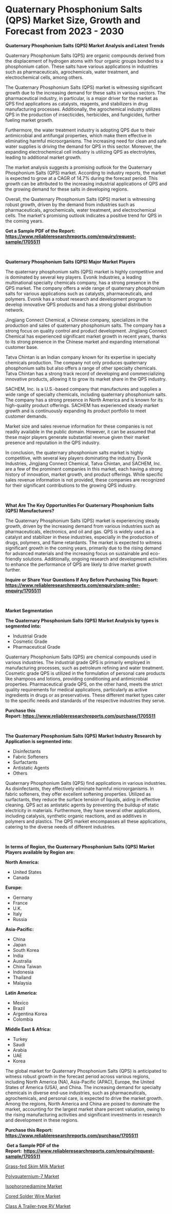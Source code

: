 <p><h1>Quaternary Phosphonium Salts (QPS) Market Size, Growth and Forecast from 2023 - 2030</h1></p><p><strong>Quaternary Phosphonium Salts (QPS) Market Analysis and Latest Trends</strong></p>
<p><p>Quaternary Phosphonium Salts (QPS) are organic compounds derived from the displacement of hydrogen atoms with four organic groups bonded to a phosphonium cation. These salts have various applications in industries such as pharmaceuticals, agrochemicals, water treatment, and electrochemical cells, among others.</p><p>The Quaternary Phosphonium Salts (QPS) market is witnessing significant growth due to the increasing demand for these salts in various sectors. The pharmaceutical industry, in particular, is a major driver for the market as QPS find applications as catalysts, reagents, and stabilizers in drug manufacturing processes. Additionally, the agrochemical industry utilizes QPS in the production of insecticides, herbicides, and fungicides, further fueling market growth.</p><p>Furthermore, the water treatment industry is adopting QPS due to their antimicrobial and antifungal properties, which make them effective in eliminating harmful microorganisms. The increasing need for clean and safe water supplies is driving the demand for QPS in this sector. Moreover, the expanding electrochemical cell industry is utilizing QPS as electrolytes, leading to additional market growth.</p><p>The market analysis suggests a promising outlook for the Quaternary Phosphonium Salts (QPS) market. According to industry reports, the market is expected to grow at a CAGR of 14.7% during the forecast period. This growth can be attributed to the increasing industrial applications of QPS and the growing demand for these salts in developing regions.</p><p>Overall, the Quaternary Phosphonium Salts (QPS) market is witnessing robust growth, driven by the demand from industries such as pharmaceuticals, agrochemicals, water treatment, and electrochemical cells. The market's promising outlook indicates a positive trend for QPS in the coming years.</p></p>
<p><strong>Get a Sample PDF of the Report:&nbsp; <a href="https://www.reliableresearchreports.com/enquiry/request-sample/1705511">https://www.reliableresearchreports.com/enquiry/request-sample/1705511</a></strong></p>
<p>&nbsp;</p>
<p><strong>Quaternary Phosphonium Salts (QPS) Major Market Players</strong></p>
<p><p>The quaternary phosphonium salts (QPS) market is highly competitive and is dominated by several key players. Evonik Industries, a leading multinational specialty chemicals company, has a strong presence in the QPS market. The company offers a wide range of quaternary phosphonium salts for various applications such as catalysts, pharmaceuticals, and polymers. Evonik has a robust research and development program to develop innovative QPS products and has a strong global distribution network.</p><p>Jingjiang Connect Chemical, a Chinese company, specializes in the production and sales of quaternary phosphonium salts. The company has a strong focus on quality control and product development. Jingjiang Connect Chemical has experienced significant market growth in recent years, thanks to its strong presence in the Chinese market and expanding international customer base.</p><p>Tatva Chintan is an Indian company known for its expertise in specialty chemicals production. The company not only produces quaternary phosphonium salts but also offers a range of other specialty chemicals. Tatva Chintan has a strong track record of developing and commercializing innovative products, allowing it to grow its market share in the QPS industry.</p><p>SACHEM, Inc. is a U.S.-based company that manufactures and supplies a wide range of specialty chemicals, including quaternary phosphonium salts. The company has a strong presence in North America and is known for its high-quality product offerings. SACHEM has experienced steady market growth and is continuously expanding its product portfolio to meet customer demands.</p><p>Market size and sales revenue information for these companies is not readily available in the public domain. However, it can be assumed that these major players generate substantial revenue given their market presence and reputation in the QPS industry.</p><p>In conclusion, the quaternary phosphonium salts market is highly competitive, with several key players dominating the industry. Evonik Industries, Jingjiang Connect Chemical, Tatva Chintan, and SACHEM, Inc. are a few of the prominent companies in this market, each having a strong history of innovation, market growth, and product offerings. While specific sales revenue information is not provided, these companies are recognized for their significant contributions to the growing QPS industry.</p></p>
<p>&nbsp;</p>
<p><strong>What Are The Key Opportunities For Quaternary Phosphonium Salts (QPS) Manufacturers?</strong></p>
<p><p>The Quaternary Phosphonium Salts (QPS) market is experiencing steady growth, driven by the increasing demand from various industries such as pharmaceuticals, electronics, and oil and gas. QPS is widely used as a catalyst and stabilizer in these industries, especially in the production of drugs, polymers, and flame retardants. The market is expected to witness significant growth in the coming years, primarily due to the rising demand for advanced materials and the increasing focus on sustainable and eco-friendly solutions. Additionally, ongoing research and development activities to enhance the performance of QPS are likely to drive market growth further.</p></p>
<p><strong>Inquire or Share Your Questions If Any Before Purchasing This Report: <a href="https://www.reliableresearchreports.com/enquiry/pre-order-enquiry/1705511">https://www.reliableresearchreports.com/enquiry/pre-order-enquiry/1705511</a></strong></p>
<p>&nbsp;</p>
<p><strong>Market Segmentation</strong></p>
<p><strong>The Quaternary Phosphonium Salts (QPS) Market Analysis by types is segmented into:</strong></p>
<p><ul><li>Industrial Grade</li><li>Cosmetic Grade</li><li>Pharmaceutical Grade</li></ul></p>
<p><p>Quaternary Phosphonium Salts (QPS) are chemical compounds used in various industries. The industrial grade QPS is primarily employed in manufacturing processes, such as petroleum refining and water treatment. Cosmetic grade QPS is utilized in the formulation of personal care products like shampoos and lotions, providing conditioning and antimicrobial properties. Pharmaceutical grade QPS, on the other hand, meets the strict quality requirements for medical applications, particularly as active ingredients in drugs or as preservatives. These different market types cater to the specific needs and standards of the respective industries they serve.</p></p>
<p><strong>Purchase this Report:&nbsp;<a href="https://www.reliableresearchreports.com/purchase/1705511">https://www.reliableresearchreports.com/purchase/1705511</a></strong></p>
<p>&nbsp;</p>
<p><strong>The Quaternary Phosphonium Salts (QPS) Market Industry Research by Application is segmented into:</strong></p>
<p><ul><li>Disinfectants</li><li>Fabric Softeners</li><li>Surfactants</li><li>Antistatic Agents</li><li>Others</li></ul></p>
<p><p>Quaternary Phosphonium Salts (QPS) find applications in various industries. As disinfectants, they effectively eliminate harmful microorganisms. In fabric softeners, they offer excellent softening properties. Utilized as surfactants, they reduce the surface tension of liquids, aiding in effective cleaning. QPS act as antistatic agents by preventing the buildup of static electricity in materials. Furthermore, they have several other applications, including catalysis, synthetic organic reactions, and as additives in polymers and plastics. The QPS market encompasses all these applications, catering to the diverse needs of different industries.</p></p>
<p>&nbsp;</p>
<p><strong>In terms of Region, the Quaternary Phosphonium Salts (QPS) Market Players available by Region are:</strong></p>
<p>
    <p> <strong> North America: </strong>
        <ul>
            <li>United States</li>
            <li>Canada</li>
        </ul>
        </p> 
    <p> <strong> Europe: </strong>
        <ul>
            <li>Germany</li>
            <li>France</li>
            <li>U.K.</li>
            <li>Italy</li>
            <li>Russia</li>
        </ul>
        </p> 
    <p> <strong> Asia-Pacific: </strong>
        <ul>
            <li>China</li>
            <li>Japan</li>
            <li>South Korea</li>
            <li>India</li>
            <li>Australia</li>
            <li>China Taiwan</li>
            <li>Indonesia</li>
            <li>Thailand</li>
            <li>Malaysia</li>
        </ul>
        </p> 
    <p> <strong> Latin America: </strong>
        <ul>
            <li>Mexico</li>
            <li>Brazil</li>
            <li>Argentina Korea</li>
            <li>Colombia</li>
        </ul>
        </p> 
    <p> <strong> Middle East & Africa: </strong>
        <ul>
            <li>Turkey</li>
            <li>Saudi</li>
            <li>Arabia</li>
            <li>UAE</li>
            <li>Korea</li>
        </ul>
    </p>
    </p>
<p><p>The global market for Quaternary Phosphonium Salts (QPS) is anticipated to witness robust growth in the forecast period across various regions, including North America (NA), Asia-Pacific (APAC), Europe, the United States of America (USA), and China. The increasing demand for specialty chemicals in diverse end-use industries, such as pharmaceuticals, agrochemicals, and personal care, is expected to drive the market growth. Among the regions, North America and China are poised to dominate the market, accounting for the largest market share percent valuation, owing to the rising manufacturing activities and significant investments in research and development in these regions.</p></p>
<p><strong>Purchase this Report: <a href="https://www.reliableresearchreports.com/purchase/1705511">https://www.reliableresearchreports.com/purchase/1705511</a></strong></p>
<p>&nbsp;<strong>Get a Sample PDF of the Report:&nbsp;&nbsp;<a href="https://www.reliableresearchreports.com/enquiry/request-sample/1705511">https://www.reliableresearchreports.com/enquiry/request-sample/1705511</a></strong></p>
<p><strong></strong></p>
<p><p><a href="https://medium.com/@laurenbrown1918/grass-fed-skim-milk-market-report-reveals-the-latest-trends-and-growth-opportunities-of-this-market-307a24006e22">Grass-fed Skim Milk Market</a></p><p><a href="https://github.com/Chiragrp23/Market-Research-Report-List-1/blob/main/polyquaternium-7-market.md">Polyquaternium-7 Market</a></p><p><a href="https://github.com/Chiragrp22/Market-Research-Report-List-1/blob/main/isophoronediamine-market.md">Isophoronediamine Market</a></p><p><a href="https://www.linkedin.com/pulse/cored-solder-wire-market-insights-players-forecast-till-ectke/">Cored Solder Wire Market</a></p><p><a href="https://medium.com/@christinascott1938/class-a-trailer-type-rv-market-comprehensive-assessment-by-type-application-and-geography-4d7b25e72995">Class A Trailer-type RV Market</a></p></p>